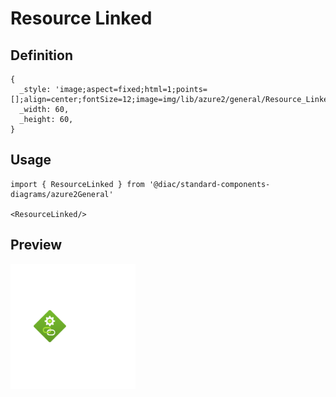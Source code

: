 # Resource Linked

## Definition

```
{
  _style: 'image;aspect=fixed;html=1;points=[];align=center;fontSize=12;image=img/lib/azure2/general/Resource_Linked.svg;strokeColor=none;',
  _width: 60,
  _height: 60,
}
```

## Usage

```
import { ResourceLinked } from '@diac/standard-components-diagrams/azure2General'

<ResourceLinked/>
```

## Preview

<img src="./resource-linked.png" width="200"/>
